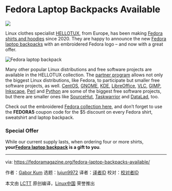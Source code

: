[#]: subject: "Fedora Laptop Backpacks Available"
[#]: via: "https://fedoramagazine.org/fedora-laptop-backpacks-available/"
[#]: author: "Gabor Kum https://fedoramagazine.org/author/kumgabor/"
[#]: collector: "lujun9972/lctt-scripts-1705972010"
[#]: translator: " "
[#]: reviewer: " "
[#]: publisher: " "
[#]: url: " "

Fedora Laptop Backpacks Available
======

![][1]

Linux clothes specialist [HELLOTUX][2], from Europe, has been making [Fedora shirts and hoodies][3] since 2020. They are happy to announce the new [Fedora laptop backpacks][3] with an embroidered Fedora logo – and now with a great offer.

![Fedora laptop backpack][4]

Many other popular Linux distributions and free software projects are available in the HELLOTUX collection. The [partner program][5] allows not only the biggest Linux distributions, like Fedora, to participate but smaller free software projects, as well. [CentOS][6], [GNOME][7], [KDE][8], [LibreOffice][9], [VLC][10], [GIMP][11], [Inkscape][12], [Perl][13] and [Python][14] are some of the biggest free software projects, but there are smaller ones like [SourceHut][15], [Taskwarrior][16] and [DataLad][17], too.

Check out the embroidered [Fedora collection here][3], and don’t forget to use the **FEDORA5** coupon code for the $5 discount on every Fedora shirt, sweatshirt and laptop backpack.

### Special Offer

While our current supply lasts, when ordering four or more shirts, **your[Fedora laptop backpack][18] is a gift to you**.

--------------------------------------------------------------------------------

via: https://fedoramagazine.org/fedora-laptop-backpacks-available/

作者：[Gabor Kum][a]
选题：[lujun9972][b]
译者：[译者ID](https://github.com/译者ID)
校对：[校对者ID](https://github.com/校对者ID)

本文由 [LCTT](https://github.com/LCTT/TranslateProject) 原创编译，[Linux中国](https://linux.cn/) 荣誉推出

[a]: https://fedoramagazine.org/author/kumgabor/
[b]: https://github.com/lujun9972
[1]: https://fedoramagazine.org/wp-content/uploads/2024/03/Fedora_Backpack-816x345.jpg
[2]: https://www.hellotux.com/
[3]: https://www.hellotux.com/fedora
[4]: https://fedoramagazine.org/wp-content/uploads/2024/03/fedora_laptop_backpack_1.jpg
[5]: https://www.hellotux.com/for_developers.php
[6]: https://www.hellotux.com/centos
[7]: https://www.hellotux.com/gnome
[8]: https://www.hellotux.com/kde
[9]: https://www.hellotux.com/libreoffice
[10]: https://www.hellotux.com/vlc
[11]: https://www.hellotux.com/gimp
[12]: https://www.hellotux.com/inkscape
[13]: https://www.hellotux.com/perl
[14]: https://www.hellotux.com/python
[15]: https://www.hellotux.com/sourcehut
[16]: https://www.hellotux.com/taskwarrior
[17]: https://www.hellotux.com/datalad
[18]: https://www.hellotux.com/fedora_laptop_backpack
